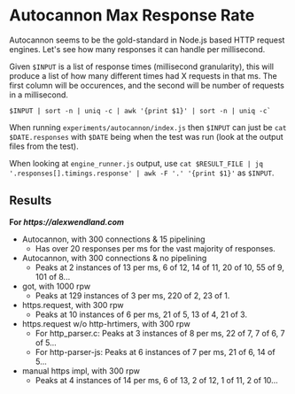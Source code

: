 # Autocannon Max Response Rate

Autocannon seems to be the gold-standard in Node.js based HTTP request engines. Let's
see how many responses it can handle per millisecond.

Given `$INPUT` is a list of response times (millisecond granularity), this will
produce a list of how many different times had X requests in that ms. The first
column will be occurences, and the second will be number of requests in a millisecond.

```
$INPUT | sort -n | uniq -c | awk '{print $1}' | sort -n | uniq -c`
```

When running `experiments/autocannon/index.js` then `$INPUT` can just be `cat $DATE.responses` with
`$DATE` being when the test was run (look at the output files from the test).

When looking at `engine_runner.js` output, use
`cat $RESULT_FILE | jq '.responses[].timings.response' | awk -F '.' '{print $1}'` as
`$INPUT`.

## Results

**For _https://alexwendland.com_**

* Autocannon, with 300 connections & 15 pipelining
  * Has over 20 responses per ms for the vast majority of responses.
* Autocannon, with 300 connections & no pipelining
  * Peaks at 2 instances of 13 per ms, 6 of 12, 14 of 11, 20 of 10, 55 of 9, 101 of 8...
* got, with 1000 rpw
  * Peaks at 129 instances of 3 per ms, 220 of 2, 23 of 1.
* https.request, with 300 rpw
  * Peaks at 10 instances of 6 per ms, 21 of 5, 13 of 4, 21 of 3.
* https.request w/o http-hrtimers, with 300 rpw
  * For http_parser.c: Peaks at 3 instances of 8 per ms, 22 of 7, 7 of 6, 7 of 5...
  * For http-parser-js: Peaks at 6 instances of 7 per ms, 21 of 6, 14 of 5...
* manual https impl, with 300 rpw
  * Peaks at 4 instances of 14 per ms, 6 of 13, 2 of 12, 1 of 11, 2 of 10...